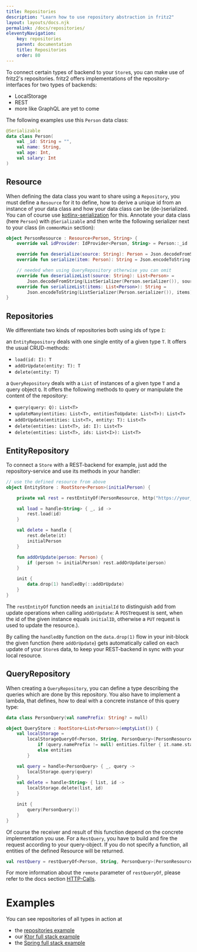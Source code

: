 ```yaml
---
title: Repositories
description: "Learn how to use repository abstraction in fritz2"
layout: layouts/docs.njk
permalink: /docs/repositories/
eleventyNavigation:
    key: repositories
    parent: documentation
    title: Repositories
    order: 80
---
```


To connect certain types of backend to your `Store`s, you can make use of fritz2's repositories. fritz2 offers
implementations of the repository-interfaces for two types of backends:

* LocalStorage
* REST
* more like GraphQL are yet to come

The following examples use this `Person` data class:

```kotlin
@Serializable
data class Person(
    val _id: String = "",
    val name: String,
    val age: Int,
    val salary: Int
)
```

## Resource

When defining the data class you want to share using a `Repository`, you must define a `Resource` for it to define, how
to derive a unique id from an instance of your data class and how your data class can be (de-)serialized. You can of
course use [kotlinx-serialization](https://github.com/Kotlin/kotlinx.serialization)
for this. Annotate your data class (here `Person`) with `@Serializable` and then write the following serializer next to
your class (in `commonMain` section):

```kotlin
object PersonResource : Resource<Person, String> {
    override val idProvider: IdProvider<Person, String> = Person::_id

    override fun deserialize(source: String): Person = Json.decodeFromString(Person.serializer(), source)
    override fun serialize(item: Person): String = Json.encodeToString(Person.serializer(), item)

    // needed when using QueryRepository otherwise you can omit
    override fun deserializeList(source: String): List<Person> =
        Json.decodeFromString(ListSerializer(Person.serializer()), source)
    override fun serializeList(items: List<Person>): String =
        Json.encodeToString(ListSerializer(Person.serializer()), items)
}
```

## Repositories

We differentiate two kinds of repositories both using ids of type `I`:

an `EntityRepository` deals with one single entity of a given type `T`. 
It offers the usual CRUD-methods:
* `load(id: I): T`
* `addOrUpdate(entity: T): T`
* `delete(entity: T)`
  
a `QueryRepository` deals with a `List` of instances of a given type `T` and a query object `Q`. 
It offers the following methods to query or manipulate the content of the repository:
* `query(query: Q): List<T>`
* `updateMany(entities: List<T>, entitiesToUpdate: List<T>): List<T>`
* `addOrUpdate(entities: List<T>, entity: T): List<T>`
* `delete(entities: List<T>, id: I): List<T>`
* `delete(entities: List<T>, ids: List<I>): List<T>`
  
  
## EntityRepository

To connect a `Store` with a REST-backend for example, just add the repository-service and use its methods in your
handler:

```kotlin
// use the defined resource from above
object EntityStore : RootStore<Person>(initialPerson) {

    private val rest = restEntityOf(PersonResource, http("https://your_api_endpoint"), initialId = "")

    val load = handle<String> { _, id ->
        rest.load(id)
    }

    val delete = handle {
        rest.delete(it)
        initialPerson
    }

    fun addOrUpdate(person: Person) {
        if (person != initialPerson) rest.addOrUpdate(person)
    }

    init {
        data.drop(1) handledBy(::addOrUpdate)
    }
}
```

The `restEntityOf` function needs an `initialId` to distinguish add from update operations when calling `addOrUpdate`: 
A `POST`request is sent, when the id of the given instance equals `initialID`, otherwise a `PUT` request is used to 
update the resource.).

By calling the `handledBy` function on the `data.drop(1)` flow in your init-block the given function (here `addOrUpdate`)
gets automatically called on each update of your `Store`s data, to keep your REST-backend in sync with your local resource.

## QueryRepository

When creating a `QueryRepository`, you can define a type describing the queries which are done by this repository. 
You
also have to implement a lambda, that defines, how to deal with a concrete instance of this query type:

```kotlin
data class PersonQuery(val namePrefix: String? = null)

object QueryStore : RootStore<List<Person>>(emptyList()) {
    val localStorage =
        localStorageQueryOf<Person, String, PersonQuery>(PersonResource, "your prefix") { entities, query ->
            if (query.namePrefix != null) entities.filter { it.name.startsWith(query.namePrefix) }
            else entities
        }

    val query = handle<PersonQuery> { _, query ->
        localStorage.query(query)
    }
    val delete = handle<String> { list, id ->
        localStorage.delete(list, id)
    }

    init {
        query(PersonQuery())
    }
}
```

Of course the receiver and result of this function depend on the concrete implementation you use. For a `RestQuery`, you
have to build and fire the request according to your query-object. If you do not specify a function, all entities of the
defined Resource will be returned.

```kotlin
val restQuery = restQueryOf<Person, String, PersonQuery>(PersonResource, "https://your_api_endpoint", initialId = "")
```

For more information about the `remote` parameter of `restQueryOf`, please refer to the docs
section [HTTP-Calls](/docs/http).

# Examples

You can see repositories of all types in action at

* the [repositories example](https://examples.fritz2.dev/repositories/build/distributions/index.html)
* our [Ktor full stack example](https://github.com/jamowei/fritz2-ktor-todomvc)
* the [Spring full stack example](https://github.com/jamowei/fritz2-spring-todomvc) 

